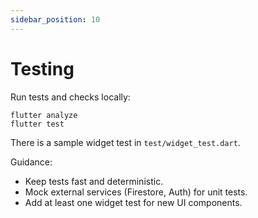 ```yaml
---
sidebar_position: 10
---
```


# Testing

Run tests and checks locally:

```pwsh
flutter analyze
flutter test
```

There is a sample widget test in `test/widget_test.dart`.

Guidance:

- Keep tests fast and deterministic.
- Mock external services (Firestore, Auth) for unit tests.
- Add at least one widget test for new UI components.

